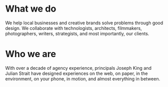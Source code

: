 # What we do

We help local businesses and creative brands solve problems through good design. We collaborate with technologists, architects, filmmakers, photographers, writers, strategists, and most importantly, our clients.

# Who we are

With over a decade of agency experience, principals Joseph King and Julian Strait have designed experiences on the web, on paper, in the environment, on your phone, in motion, and almost everything in between. 
